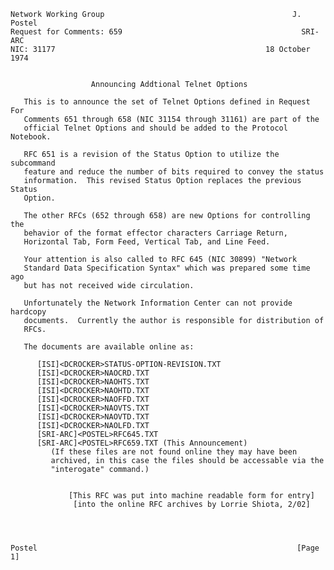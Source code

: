     Network Working Group                                          J. Postel
    Request for Comments: 659                                        SRI-ARC
    NIC: 31177                                               18 October 1974


                      Announcing Addtional Telnet Options

       This is to announce the set of Telnet Options defined in Request For
       Comments 651 through 658 (NIC 31154 through 31161) are part of the
       official Telnet Options and should be added to the Protocol Notebook.

       RFC 651 is a revision of the Status Option to utilize the subcommand
       feature and reduce the number of bits required to convey the status
       information.  This revised Status Option replaces the previous Status
       Option.

       The other RFCs (652 through 658) are new Options for controlling the
       behavior of the format effector characters Carriage Return,
       Horizontal Tab, Form Feed, Vertical Tab, and Line Feed.

       Your attention is also called to RFC 645 (NIC 30899) "Network
       Standard Data Specification Syntax" which was prepared some time ago
       but has not received wide circulation.

       Unfortunately the Network Information Center can not provide hardcopy
       documents.  Currently the author is responsible for distribution of
       RFCs.

       The documents are available online as:

          [ISI]<DCROCKER>STATUS-OPTION-REVISION.TXT
          [ISI]<DCROCKER>NAOCRD.TXT
          [ISI]<DCROCKER>NAOHTS.TXT
          [ISI]<DCROCKER>NAOHTD.TXT
          [ISI]<DCROCKER>NAOFFD.TXT
          [ISI]<DCROCKER>NAOVTS.TXT
          [ISI]<DCROCKER>NAOVTD.TXT
          [ISI]<DCROCKER>NAOLFD.TXT
          [SRI-ARC]<POSTEL>RFC645.TXT
          [SRI-ARC]<POSTEL>RFC659.TXT (This Announcement)
             (If these files are not found online they may have been
             archived, in this case the files should be accessable via the
             "interogate" command.)


                 [This RFC was put into machine readable form for entry]
                  [into the online RFC archives by Lorrie Shiota, 2/02]




    Postel                                                          [Page 1]
